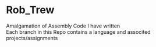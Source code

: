# Rob_Trew
Amalgamation of Assembly Code I have written  
Each branch in this Repo contains a language and associted projects/assignments
